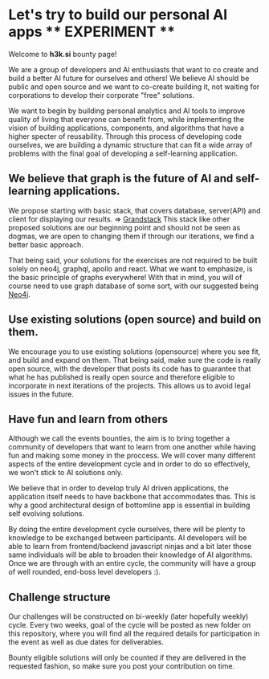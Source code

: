 # Let's try to build our personal AI apps ** EXPERIMENT **

Welcome to **h3k.si** bounty page!

We are a group of developers and AI enthusiasts that want to co create and build a better AI future for ourselves and others! We believe AI should be public and open source and we want to co-create building it, not waiting for corporations to develop their corporate "free" solutions.

We want to begin by building personal analytics and AI tools to improve quality of living that everyone can benefit from, while implementing the vision of building applications, components, and algorithms that have a higher specter of reusability.
Through this process of developing code ourselves, we are building a dynamic structure that can fit a wide array of problems with the final goal of developing a self-learning application.

## We believe that graph is the future of AI and self-learning applications.

We propose starting with basic stack, that covers database, server(API) and client for displaying our results. => [Grandstack](https://grandstack.io/)
This stack like other proposed solutions are our beginning point and should not be seen as dogmas, we are open to changing them if through our iterations, we find a better basic approach.

That being said, your solutions for the exercises are not required to be built solely on neo4j, graphql, apollo and react.
What we want to emphasize, is the basic principle of graphs everywhere! With that in mind, you will of course need to use graph database of some sort, with our suggested being [Neo4j](https://neo4j.com/).

## Use existing solutions (open source) and build on them.
We encourage you to use existing solutions (opensource) where you see fit, and build and expand on them. That being said, make sure the code is really open source, with the developer that posts its code has to guarantee that what he has published is really open source and therefore eligible to incorporate in next iterations of the projects. This allows us to avoid legal issues in the future.

## Have fun and learn from others
Although we call the events bounties, the aim is to bring together a community of developers that want to learn from one another while having fun and making some money in the proccess. We will cover many different aspects of the entire development cycle and in order to do so effectively, we won't stick to AI solutions only.

We believe that in order to develop truly AI driven applications, the application itself needs to have backbone that accommodates thas. This is why a good architectural design of bottomline app is essential in building self evolving solutions.

By doing the entire development cycle ourselves, there will be plenty to knowledge to be exchanged between participants. AI developers will be able to learn from frontend/backend javascript ninjas and a bit later those same individuals will be able to broaden their knowledge of AI algorithms. Once we are through with an entire cycle, the community will have a group of well rounded, end-boss level developers :).

## Challenge structure
Our challenges will be constructed on bi-weekly (later hopefully weekly) cycle.
Every two weeks, goal of the cycle will be posted as new folder on this repository, where you will find all the required details  for participation in the event as well as due dates for deliverables.

Bounty eligible solutions will only be counted if they are delivered in the requested fashion, so make sure you post your contribution on time.
